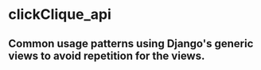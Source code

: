 # clickClique_api

## Common usage patterns using Django's generic views to avoid repetition for the views.
